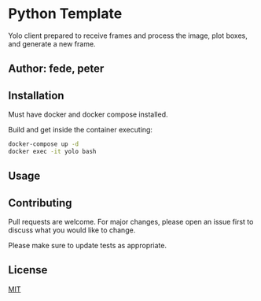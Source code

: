 # Python Template

Yolo client prepared to receive frames and process the image, plot boxes, and generate a new frame.

## Author: fede, peter

## Installation

Must have docker and docker compose installed.

Build and get inside the container executing:

```bash
docker-compose up -d
docker exec -it yolo bash
```

## Usage



## Contributing
Pull requests are welcome. For major changes, please open an issue first to discuss what you would like to change.

Please make sure to update tests as appropriate.

## License
[MIT](https://choosealicense.com/licenses/mit/)